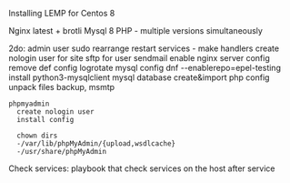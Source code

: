Installing LEMP for Centos 8

Nginx latest + brotli
Mysql 8
PHP - multiple versions simultaneously

2do:
    admin user sudo 
    rearrange restart services - make handlers
    create nologin user for site
    sftp for user
    sendmail enable
    nginx server config
      remove def config
    logrotate
    mysql config
      dnf --enablerepo=epel-testing install python3-mysqlclient
    mysql database create&import
    php config
    unpack files
    backup, msmtp

    phpmyadmin
      create nologin user
      install config

      chown dirs
      -/var/lib/phpMyAdmin/{upload,wsdlcache}
      -/usr/share/phpMyAdmin

Check services: playbook that check services on the host after service 